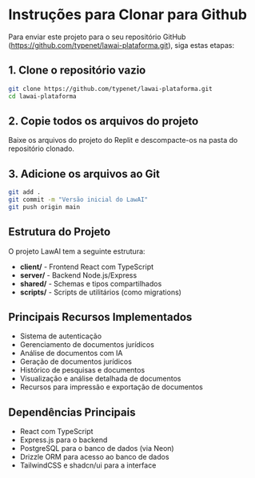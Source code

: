 # Instruções para Clonar para Github

Para enviar este projeto para o seu repositório GitHub (https://github.com/typenet/lawai-plataforma.git), siga estas etapas:

## 1. Clone o repositório vazio

```bash
git clone https://github.com/typenet/lawai-plataforma.git
cd lawai-plataforma
```

## 2. Copie todos os arquivos do projeto

Baixe os arquivos do projeto do Replit e descompacte-os na pasta do repositório clonado.

## 3. Adicione os arquivos ao Git

```bash
git add .
git commit -m "Versão inicial do LawAI"
git push origin main
```

## Estrutura do Projeto

O projeto LawAI tem a seguinte estrutura:

- **client/** - Frontend React com TypeScript
- **server/** - Backend Node.js/Express
- **shared/** - Schemas e tipos compartilhados
- **scripts/** - Scripts de utilitários (como migrations)

## Principais Recursos Implementados

- Sistema de autenticação
- Gerenciamento de documentos jurídicos
- Análise de documentos com IA
- Geração de documentos jurídicos
- Histórico de pesquisas e documentos
- Visualização e análise detalhada de documentos
- Recursos para impressão e exportação de documentos

## Dependências Principais

- React com TypeScript
- Express.js para o backend
- PostgreSQL para o banco de dados (via Neon)
- Drizzle ORM para acesso ao banco de dados
- TailwindCSS e shadcn/ui para a interface